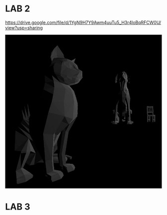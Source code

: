 # LAB 2
 
https://drive.google.com/file/d/1YgN9H7Y9Awm4uuTu5_H3r4loBqRFCW0U/view?usp=sharing

![](images/Screenshot_2.jpg)

# LAB 3

